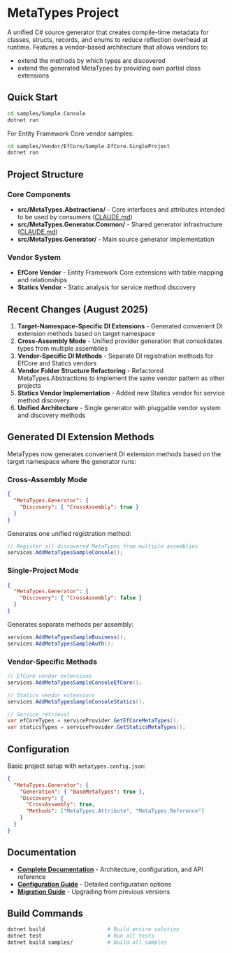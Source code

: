 # MetaTypes Project

A unified C# source generator that creates compile-time metadata for classes, structs, records, and enums to reduce reflection overhead at runtime. Features a vendor-based architecture that allows vendors to:

- extend the methods by which types are discovered
- extend the generated MetaTypes by providing own partial class extensions 

## Quick Start

```bash
cd samples/Sample.Console
dotnet run
```

For Entity Framework Core vendor samples:
```bash
cd samples/Vendor/EfCore/Sample.EfCore.SingleProject
dotnet run
```

## Project Structure

### Core Components
- **src/MetaTypes.Abstractions/** - Core interfaces and attributes intended to be used by consumers ([CLAUDE.md](src/MetaTypes.Abstractions/CLAUDE.md))
- **src/MetaTypes.Generator.Common/** - Shared generator infrastructure ([CLAUDE.md](src/MetaTypes.Generator.Common/CLAUDE.md))
- **src/MetaTypes.Generator/** - Main source generator implementation

### Vendor System
- **EfCore Vendor** - Entity Framework Core extensions with table mapping and relationships
- **Statics Vendor** - Static analysis for service method discovery

## Recent Changes (August 2025)

1. **Target-Namespace-Specific DI Extensions** - Generated convenient DI extension methods based on target namespace
2. **Cross-Assembly Mode** - Unified provider generation that consolidates types from multiple assemblies
3. **Vendor-Specific DI Methods** - Separate DI registration methods for EfCore and Statics vendors
4. **Vendor Folder Structure Refactoring** - Refactored MetaTypes.Abstractions to implement the same vendor pattern as other projects
5. **Statics Vendor Implementation** - Added new Statics vendor for service method discovery
6. **Unified Architecture** - Single generator with pluggable vendor system and discovery methods

## Generated DI Extension Methods

MetaTypes now generates convenient DI extension methods based on the target namespace where the generator runs:

### Cross-Assembly Mode
```json
{
  "MetaTypes.Generator": {
    "Discovery": { "CrossAssembly": true }
  }
}
```

Generates one unified registration method:
```csharp
// Register all discovered MetaTypes from multiple assemblies
services.AddMetaTypesSampleConsole();
```

### Single-Project Mode  
```json
{
  "MetaTypes.Generator": {
    "Discovery": { "CrossAssembly": false }
  }
}
```

Generates separate methods per assembly:
```csharp
services.AddMetaTypesSampleBusiness();
services.AddMetaTypesSampleAuth();
```

### Vendor-Specific Methods
```csharp
// EfCore vendor extensions
services.AddMetaTypesSampleConsoleEfCore();

// Statics vendor extensions  
services.AddMetaTypesSampleConsoleStatics();

// Service retrieval
var efCoreTypes = serviceProvider.GetEfCoreMetaTypes();
var staticsTypes = serviceProvider.GetStaticsMetaTypes();
```

## Configuration

Basic project setup with `metatypes.config.json`:
```json
{
  "MetaTypes.Generator": {
    "Generation": { "BaseMetaTypes": true },
    "Discovery": {
      "CrossAssembly": true,
      "Methods": ["MetaTypes.Attribute", "MetaTypes.Reference"]
    }
  }
}
```

## Documentation

- **[Complete Documentation](./docs/README.md)** - Architecture, configuration, and API reference
- **[Configuration Guide](./CONFIG.md)** - Detailed configuration options
- **[Migration Guide](./MIGRATION.md)** - Upgrading from previous versions

## Build Commands

```bash
dotnet build                    # Build entire solution
dotnet test                     # Run all tests
dotnet build samples/           # Build all samples
```